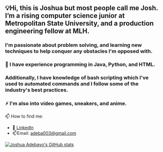 ## 💡Hi, this is Joshua but most people call me Josh. I’m a rising computer science junior at Metropolitan State University, and a production engineering fellow at MLH.
### I'm passionate about problem solving, and learning new techniques to help conquer any obstacles I'm opposed with.
### 🐍 I have experience programming in Java, Python, and HTML. 
### Additionally, I have knowledge of bash scripting which I've used to automated commands and I follow some of the industry's best practices. 
### :zap: I'm also into video games, sneakers, and anime.
📫 How to find me: 

 - :office: [LinkedIn](https://www.linkedin.com/in/khuyen-tran-1ab926151/)
 - 📫Email: adeba003@gmail.com



[![Joshua Adebayo's GitHub stats](https://github-readme-stats.vercel.app/api?username=Epicskylegend&count_private=true&show_icons=true&theme=radical&hide_rank=false)](https://github.com/anuraghazra/github-readme-stats)


